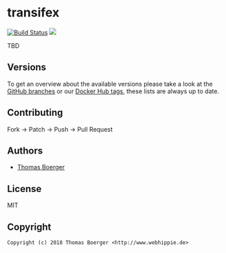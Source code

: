 # transifex

[![Build Status](https://cloud.drone.io/api/badges/toolhippie/transifex/status.svg)](https://cloud.drone.io/toolhippie/transifex)
[![](https://images.microbadger.com/badges/image/toolhippie/transifex:latest.svg)](https://microbadger.com/images/toolhippie/transifex:latest "Get your own image badge on microbadger.com")

TBD


## Versions

To get an overview about the available versions please take a look at the [GitHub branches](https://github.com/toolhippie/transifex/branches/all) or our [Docker Hub tags](https://hub.docker.com/r/toolhippie/transifex/tags/), these lists are always up to date.


## Contributing

Fork -> Patch -> Push -> Pull Request


## Authors

* [Thomas Boerger](https://github.com/tboerger)


## License

MIT


## Copyright

```
Copyright (c) 2018 Thomas Boerger <http://www.webhippie.de>
```
